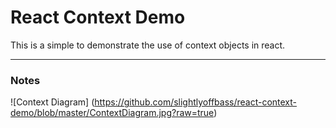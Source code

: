 # React Context Demo
This is a simple to demonstrate the use of context objects in react. 
___
### Notes

![Context Diagram]
(https://github.com/slightlyoffbass/react-context-demo/blob/master/ContextDiagram.jpg?raw=true)